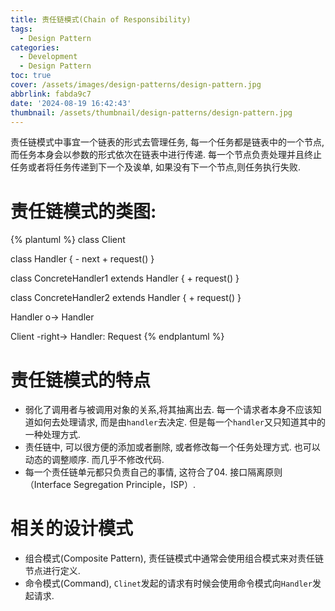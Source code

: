 ```yaml
---
title: 责任链模式(Chain of Responsibility)
tags:
  - Design Pattern
categories:
  - Development
  - Design Pattern
toc: true
cover: /assets/images/design-patterns/design-pattern.jpg
abbrlink: fabda9c7
date: '2024-08-19 16:42:43'
thumbnail: /assets/thumbnail/design-patterns/design-pattern.jpg
---
```


责任链模式中事宜一个链表的形式去管理任务, 每一个任务都是链表中的一个节点, 而任务本身会以参数的形式依次在链表中进行传递. 每一个节点负责处理并且终止任务或者将任务传递到下一个及诶单, 如果没有下一个节点,则任务执行失败.

<!-- more -->
# 责任链模式的类图:

{% plantuml %}
class Client

class Handler {
	- next
	+ request()
}

class ConcreteHandler1 extends Handler {
	+ request()
}

class ConcreteHandler2 extends Handler {
	+ request()
}

Handler o-> Handler

Client -right-> Handler: Request
{% endplantuml %}



# 责任链模式的特点

* 弱化了调用者与被调用对象的关系,将其抽离出去. 每一个请求者本身不应该知道如何去处理请求, 而是由`handler`去决定. 但是每一个`handler`又只知道其中的一种处理方式.
* 责任链中, 可以很方便的添加或者删除, 或者修改每一个任务处理方式. 也可以动态的调整顺序. 而几乎不修改代码.
* 每一个责任链单元都只负责自己的事情, 这符合了04. 接口隔离原则（Interface Segregation Principle，ISP）.

# 相关的设计模式

* 组合模式(Composite Pattern),  责任链模式中通常会使用组合模式来对责任链节点进行定义.
* 命令模式(Command), `Clinet`发起的请求有时候会使用命令模式向`Handler`发起请求.
